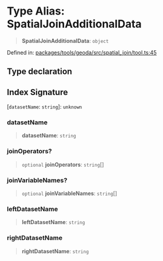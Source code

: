 # Type Alias: SpatialJoinAdditionalData

> **SpatialJoinAdditionalData**: `object`

Defined in: [packages/tools/geoda/src/spatial\_join/tool.ts:45](https://github.com/geodaopenjs/openassistant/blob/0a6a7e7306d75a25dc968b3117f04cb7bd613bec/packages/tools/geoda/src/spatial_join/tool.ts#L45)

## Type declaration

## Index Signature

\[`datasetName`: `string`\]: `unknown`

### datasetName

> **datasetName**: `string`

### joinOperators?

> `optional` **joinOperators**: `string`[]

### joinVariableNames?

> `optional` **joinVariableNames**: `string`[]

### leftDatasetName

> **leftDatasetName**: `string`

### rightDatasetName

> **rightDatasetName**: `string`
